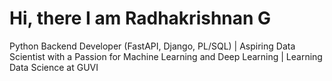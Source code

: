 # Hi, there I am Radhakrishnan G
Python Backend Developer (FastAPI, Django, PL/SQL) | Aspiring Data Scientist with a Passion for Machine Learning and Deep Learning | Learning Data Science at GUVI
